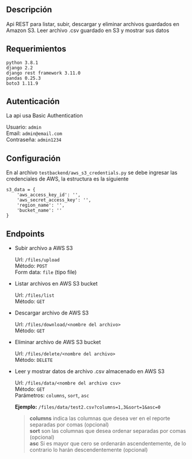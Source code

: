 ## Descripción
Api REST para listar, subir, descargar y eliminar archivos guardados en Amazon S3. 
Leer archivo .csv guardado en S3 y mostrar sus datos

## Requerimientos
`python 3.8.1` </br>
`django 2.2` </br>
`django rest framework 3.11.0` </br>
`pandas 0.25.3` </br>
`boto3 1.11.9` </br>

## Autenticación
La api usa Basic Authentication

Usuario: `admin` </br>
Email: `admin@email.com` </br>
Contraseña: `admin1234` </br>

## Configuración
En al archivo `testbackend/aws_s3_credentials.py` se debe ingresar las credenciales de AWS, la estructura es la siguiente

```
s3_data = {
    'aws_access_key_id': '',
    'aws_secret_access_key': '',
    'region_name': '',
    'bucket_name': ''
}
```

## Endpoints

- Subir archivo a AWS S3

    Url: `/files/upload` </br>
    Método: `POST` </br>
    Form data: `file` (tipo file) </br> 
     
- Listar archivos en AWS S3 bucket

    Url: `/files/list` </br>
    Método: `GET` </br>
    
- Descargar archivo de AWS S3

    Url: `/files/download/<nombre del archivo>` </br>
    Método: `GET` 
    
- Eliminar archivo de AWS S3 bucket

    Url: `/files/delete/<nombre del archivo>` </br>
    Método: `DELETE`
    
- Leer y mostrar datos de archivo .csv almacenado en AWS S3

    Url: `/files/data/<nombre del archivo csv>` </br>
    Método: `GET` </br>
    Parámetros: `columns`, `sort`, `asc`
    
    **Ejemplo:** `/files/data/test2.csv?columns=1,3&sort=1&asc=0` 
    > **columns** indica las columnas que desea ver en el reporte separadas por comas (opcional) </br>
    > **sort** son las columnas que desea ordenar separadas por comas (opcional) </br>
    > **asc** Si es mayor que cero se ordenarán ascendentemente, de lo contrario lo harán descendentemente (opcional)
    
    
